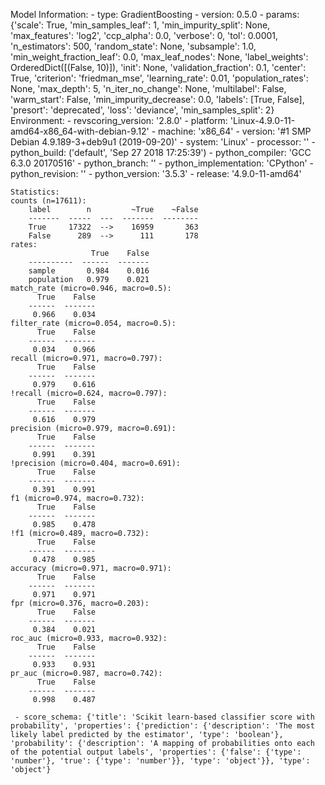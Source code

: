 Model Information:
	 - type: GradientBoosting
	 - version: 0.5.0
	 - params: {'scale': True, 'min_samples_leaf': 1, 'min_impurity_split': None, 'max_features': 'log2', 'ccp_alpha': 0.0, 'verbose': 0, 'tol': 0.0001, 'n_estimators': 500, 'random_state': None, 'subsample': 1.0, 'min_weight_fraction_leaf': 0.0, 'max_leaf_nodes': None, 'label_weights': OrderedDict([(False, 10)]), 'init': None, 'validation_fraction': 0.1, 'center': True, 'criterion': 'friedman_mse', 'learning_rate': 0.01, 'population_rates': None, 'max_depth': 5, 'n_iter_no_change': None, 'multilabel': False, 'warm_start': False, 'min_impurity_decrease': 0.0, 'labels': [True, False], 'presort': 'deprecated', 'loss': 'deviance', 'min_samples_split': 2}
	Environment:
	 - revscoring_version: '2.8.0'
	 - platform: 'Linux-4.9.0-11-amd64-x86_64-with-debian-9.12'
	 - machine: 'x86_64'
	 - version: '#1 SMP Debian 4.9.189-3+deb9u1 (2019-09-20)'
	 - system: 'Linux'
	 - processor: ''
	 - python_build: ('default', 'Sep 27 2018 17:25:39')
	 - python_compiler: 'GCC 6.3.0 20170516'
	 - python_branch: ''
	 - python_implementation: 'CPython'
	 - python_revision: ''
	 - python_version: '3.5.3'
	 - release: '4.9.0-11-amd64'
	
	Statistics:
	counts (n=17611):
		label        n         ~True    ~False
		-------  -----  ---  -------  --------
		True     17322  -->    16959       363
		False      289  -->      111       178
	rates:
		              True    False
		----------  ------  -------
		sample       0.984    0.016
		population   0.979    0.021
	match_rate (micro=0.946, macro=0.5):
		  True    False
		------  -------
		 0.966    0.034
	filter_rate (micro=0.054, macro=0.5):
		  True    False
		------  -------
		 0.034    0.966
	recall (micro=0.971, macro=0.797):
		  True    False
		------  -------
		 0.979    0.616
	!recall (micro=0.624, macro=0.797):
		  True    False
		------  -------
		 0.616    0.979
	precision (micro=0.979, macro=0.691):
		  True    False
		------  -------
		 0.991    0.391
	!precision (micro=0.404, macro=0.691):
		  True    False
		------  -------
		 0.391    0.991
	f1 (micro=0.974, macro=0.732):
		  True    False
		------  -------
		 0.985    0.478
	!f1 (micro=0.489, macro=0.732):
		  True    False
		------  -------
		 0.478    0.985
	accuracy (micro=0.971, macro=0.971):
		  True    False
		------  -------
		 0.971    0.971
	fpr (micro=0.376, macro=0.203):
		  True    False
		------  -------
		 0.384    0.021
	roc_auc (micro=0.933, macro=0.932):
		  True    False
		------  -------
		 0.933    0.931
	pr_auc (micro=0.987, macro=0.742):
		  True    False
		------  -------
		 0.998    0.487
	
	 - score_schema: {'title': 'Scikit learn-based classifier score with probability', 'properties': {'prediction': {'description': 'The most likely label predicted by the estimator', 'type': 'boolean'}, 'probability': {'description': 'A mapping of probabilities onto each of the potential output labels', 'properties': {'false': {'type': 'number'}, 'true': {'type': 'number'}}, 'type': 'object'}}, 'type': 'object'}

